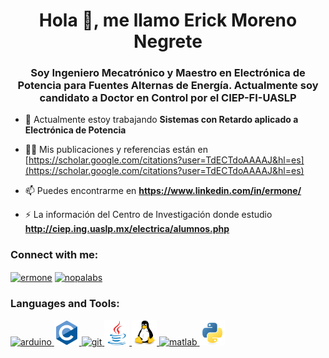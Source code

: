 <h1 align="center">Hola 👋, me llamo Erick Moreno Negrete</h1>
<h3 align="center">Soy Ingeniero Mecatrónico y Maestro en Electrónica de Potencia para Fuentes Alternas de Energía. Actualmente soy candidato a Doctor en Control por el CIEP-FI-UASLP</h3>

- 🔭 Actualmente estoy trabajando **Sistemas con Retardo aplicado a Electrónica de Potencia**

- 👨‍💻 Mis publicaciones y referencias están en [https://scholar.google.com/citations?user=TdECTdoAAAAJ&hl=es](https://scholar.google.com/citations?user=TdECTdoAAAAJ&hl=es)

- 📫 Puedes encontrarme en **https://www.linkedin.com/in/ermone/**

- ⚡ La información del Centro de Investigación donde estudio **http://ciep.ing.uaslp.mx/electrica/alumnos.php**

<h3 align="left">Connect with me:</h3>
<p align="left">
<a href="https://linkedin.com/in/ermone" target="blank"><img align="center" src="https://raw.githubusercontent.com/rahuldkjain/github-profile-readme-generator/master/src/images/icons/Social/linked-in-alt.svg" alt="ermone" height="30" width="40" /></a>
<a href="https://www.youtube.com/c/nopalabs" target="blank"><img align="center" src="https://raw.githubusercontent.com/rahuldkjain/github-profile-readme-generator/master/src/images/icons/Social/youtube.svg" alt="nopalabs" height="30" width="40" /></a>
</p>

<h3 align="left">Languages and Tools:</h3>
<p align="left"> <a href="https://www.arduino.cc/" target="_blank" rel="noreferrer"> <img src="https://cdn.worldvectorlogo.com/logos/arduino-1.svg" alt="arduino" width="40" height="40"/> </a> <a href="https://www.cprogramming.com/" target="_blank" rel="noreferrer"> <img src="https://raw.githubusercontent.com/devicons/devicon/master/icons/c/c-original.svg" alt="c" width="40" height="40"/> </a> <a href="https://git-scm.com/" target="_blank" rel="noreferrer"> <img src="https://www.vectorlogo.zone/logos/git-scm/git-scm-icon.svg" alt="git" width="40" height="40"/> </a> <a href="https://www.java.com" target="_blank" rel="noreferrer"> <img src="https://raw.githubusercontent.com/devicons/devicon/master/icons/java/java-original.svg" alt="java" width="40" height="40"/> </a> <a href="https://www.linux.org/" target="_blank" rel="noreferrer"> <img src="https://raw.githubusercontent.com/devicons/devicon/master/icons/linux/linux-original.svg" alt="linux" width="40" height="40"/> </a> <a href="https://www.mathworks.com/" target="_blank" rel="noreferrer"> <img src="https://upload.wikimedia.org/wikipedia/commons/2/21/Matlab_Logo.png" alt="matlab" width="40" height="40"/> </a> <a href="https://www.python.org" target="_blank" rel="noreferrer"> <img src="https://raw.githubusercontent.com/devicons/devicon/master/icons/python/python-original.svg" alt="python" width="40" height="40"/> </a> </p>
